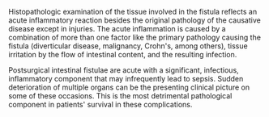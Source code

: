 Histopathologic examination of the tissue involved in the fistula reflects an acute inflammatory reaction besides the original pathology of the causative disease except in injuries. The acute inflammation is caused by a combination of more than one factor like the primary pathology causing the fistula (diverticular disease, malignancy, Crohn's, among others), tissue irritation by the flow of intestinal content, and the resulting infection.

Postsurgical intestinal fistulae are acute with a significant, infectious, inflammatory component that may infrequently lead to sepsis. Sudden deterioration of multiple organs can be the presenting clinical picture on some of these occasions. This is the most detrimental pathological component in patients' survival in these complications.